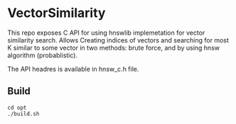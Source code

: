 # VectorSimilarity

This repo exposes C API for using hnswlib implemetation for vector similarity search.
Allows Creating indices of vectors and searching for most K similar to some vector in two methods: brute force, and by using hnsw algorithm (probablistic).

The API headres is available in hnsw_c.h file.

## Build

```
cd opt
./build.sh
```
